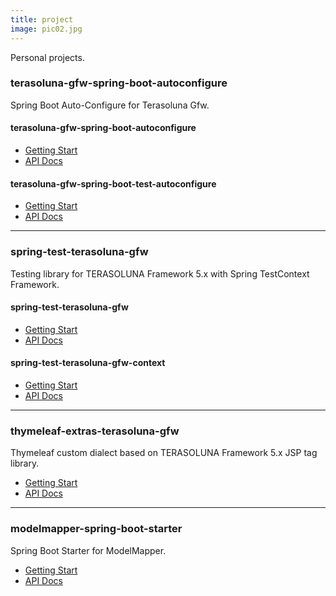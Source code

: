 ```yaml
---
title: project
image: pic02.jpg
---
```

Personal projects.

<h3>terasoluna-gfw-spring-boot-autoconfigure</h3>
<p>Spring Boot Auto-Configure for Terasoluna Gfw.</p>
<h4>terasoluna-gfw-spring-boot-autoconfigure</h4>
<ul class="actions">
  <li><a class="button" target="_blank" href="https://yoshikawaa.github.io/terasoluna-gfw-spring-boot-autoconfigure/">Getting Start</a></li>
  <li><a class="button" target="_blank" href="https://yoshikawaa.github.io/terasoluna-gfw-spring-boot-autoconfigure/apidocs/terasoluna-gfw-spring-boot-autoconfigure/index.html">API Docs</a></li>
</ul>
<h4>terasoluna-gfw-spring-boot-test-autoconfigure</h4>
<ul class="actions">
  <li><a class="button" target="_blank" href="https://yoshikawaa.github.io/terasoluna-gfw-spring-boot-autoconfigure/">Getting Start</a></li>
  <li><a class="button" target="_blank" href="https://yoshikawaa.github.io/terasoluna-gfw-spring-boot-autoconfigure/apidocs/terasoluna-gfw-spring-boot-test-autoconfigure/index.html">API Docs</a></li>
</ul>
<hr>
<h3>spring-test-terasoluna-gfw</h3>
<p>Testing library for TERASOLUNA Framework 5.x with Spring TestContext Framework.</p>
<h4>spring-test-terasoluna-gfw</h4>
<ul class="actions">
  <li><a class="button" target="_blank" href="https://yoshikawaa.github.io/spring-test-terasoluna-gfw/">Getting Start</a></li>
  <li><a class="button" target="_blank" href="https://yoshikawaa.github.io/spring-test-terasoluna-gfw/apidocs/spring-test-terasoluna-gfw/index.html">API Docs</a></li>
</ul>
<h4>spring-test-terasoluna-gfw-context</h4>
<ul class="actions">
  <li><a class="button" target="_blank" href="https://github.com/yoshikawaa/spring-test-terasoluna-gfw">Getting Start</a></li>
  <li><a class="button" target="_blank" href="https://yoshikawaa.github.io/spring-test-terasoluna-gfw/apidocs/spring-test-terasoluna-gfw-context/index.html">API Docs</a></li>
</ul>
<hr>
<h3>thymeleaf-extras-terasoluna-gfw</h3>
<p>Thymeleaf custom dialect based on TERASOLUNA Framework 5.x JSP tag library.</p>
<ul class="actions">
  <li><a class="button" target="_blank" href="https://yoshikawaa.github.io/thymeleaf-extras-terasoluna-gfw/">Getting Start</a></li>
  <li><a class="button" target="_blank" href="https://yoshikawaa.github.io/thymeleaf-extras-terasoluna-gfw/apidocs/thymeleaf-extras-terasoluna-gfw/index.html">API Docs</a></li>
</ul>
<hr>
<h3>modelmapper-spring-boot-starter</h3>
<p>Spring Boot Starter for ModelMapper.</p>
<ul class="actions">
  <li><a class="button" target="_blank" href="https://github.com/yoshikawaa/modelmapper-spring-boot-starter">Getting Start</a></li>
  <li><a class="button" target="_blank" href="/apidocs/modelmapper-spring-boot-autoconfigure/0.1.0/index.html">API Docs</a></li>
</ul>
